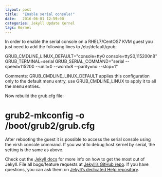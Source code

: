 ```yaml
---
layout: post
title:  "Enable serial console!"
date:   2016-06-01 12:59:00
categories: Jekyll Update Kernel
tags: Kernel
---
```


In order to enable the serial console on a RHEL7/CentOS7 KVM guest you just need to add the following lines to /etc/default/grub:

GRUB_CMDLINE_LINUX_DEFAULT="console=tty0 console=ttyS0,115200n8"
GRUB_TERMINAL=serial
GRUB_SERIAL_COMMAND="serial --speed=115200 --unit=0 --word=8 --parity=no --stop=1"

Comments:
GRUB_CMDLINE_LINUX_DEFAULT applies this configuration only to the default menu entry, 
use GRUB_CMDLINE_LINUX to apply it to all the menu entries.

Now rebuild the grub.cfg file:
# grub2-mkconfig -o /boot/grub2/grub.cfg

After rebooting the guest it is possible to access the serial console using the virsh console command.
If you want to debug host kernel by serial, the setting is the same as above.

Check out the [Jekyll docs][jekyll] for more info on how to get the most out of Jekyll. File all bugs/feature requests at [Jekyll’s GitHub repo][jekyll-gh]. If you have questions, you can ask them on [Jekyll’s dedicated Help repository][jekyll-help].

[jekyll]:      http://jekyllrb.com
[jekyll-gh]:   https://github.com/jekyll/jekyll
[jekyll-help]: https://github.com/jekyll/jekyll-help
